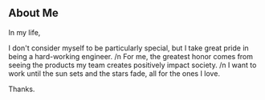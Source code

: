 ## About Me
In my life,

I don't consider myself to be particularly special, but I take great pride in being a hard-working engineer. /n
For me, the greatest honor comes from seeing the products my team creates positively impact society. /n
I want to work until the sun sets and the stars fade, all for the ones I love.

Thanks.


<!-- ![](http://github-profile-summary-cards.vercel.app/api/cards/most-commit-language?username=coolkei&theme=solarized) -->
